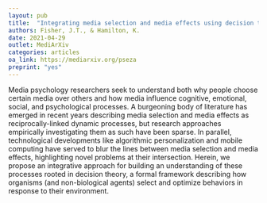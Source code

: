 ```yaml
---
layout: pub
title:  "Integrating media selection and media effects using decision theory"
authors: Fisher, J.T., & Hamilton, K.
date: 2021-04-29
outlet: MediArXiv
categories: articles
oa_link: https://mediarxiv.org/pseza
preprint: "yes"
---
```


Media psychology researchers seek to understand both why people choose certain media over others and how media influence cognitive, emotional, social, and psychological processes. A burgeoning body of literature has emerged in recent years describing media selection and media effects as reciprocally-linked dynamic processes, but research approaches empirically investigating them as such have been sparse. In parallel, technological developments like algorithmic personalization and mobile computing have served to blur the lines between media selection and media effects, highlighting novel problems at their intersection. Herein, we propose an integrative approach for building an understanding of these processes rooted in decision theory, a formal framework describing how organisms (and non-biological agents) select and optimize behaviors in response to their environment.
